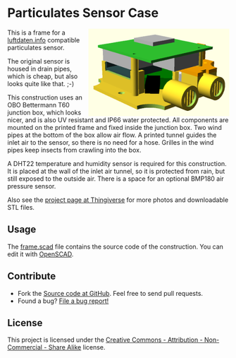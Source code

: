 # Particulates Sensor Case

<img style="float:right;width:320px" src="./img/rendering.png">

This is a frame for a [luftdaten.info](https://luftdaten.info) compatible particulates sensor.

The original sensor is housed in drain pipes, which is cheap, but also looks quite like that. ;-)

This construction uses an OBO Bettermann T60 junction box, which looks nicer, and is also UV resistant and IP66 water protected. All components are mounted on the printed frame and fixed inside the junction box. Two wind pipes at the bottom of the box allow air flow. A printed tunnel guides the inlet air to the sensor, so there is no need for a hose. Grilles in the wind pipes keep insects from crawling into the box.

A DHT22 temperature and humidity sensor is required for this construction. It is placed at the wall of the inlet air tunnel, so it is protected from rain, but still exposed to the outside air. There is a space for an optional BMP180 air pressure sensor.

Also see the [project page at Thingiverse](https://www.thingiverse.com/thing:2775946) for more photos and downloadable STL files.

## Usage

The [frame.scad](./frame.scad) file contains the source code of the construction. You can edit it with [OpenSCAD](http://www.openscad.org/).

## Contribute

* Fork the [Source code at GitHub](https://github.com/shred/dustycase). Feel free to send pull requests.
* Found a bug? [File a bug report!](https://github.com/shred/dustycase/issues)

## License

This project is licensed under the [Creative Commons - Attribution - Non-Commercial - Share Alike](http://creativecommons.org/licenses/by-nc-sa/3.0/) license.
